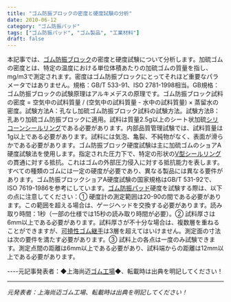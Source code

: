 ```yaml
---
title: "ゴム防振ブロックの密度と硬度試験の分析"
date: 2010-06-12
category: "ゴム防振パッド"
tags: ["ゴム防振パッド", "ゴム製品", "工業材料"]
draft: false
---
```


本記事では、[ゴム防振ブロック](http://www.smpolymer.com/)の密度と硬度試験について分析します。加硫ゴムの密度とは、特定の温度における単位体積あたりの加硫ゴムの質量を指し、mg/m3で測定されます。密度はゴム防振ブロックにとってそれほど重要なパラメータではありません。規格：GB/T 533-91、ISO 2781-1998相当。GB規格：ゴム防振ブロックの試験原理はアルキメデスの原理です。ゴム防振ブロック試料の密度 = 空気中の試料質量 / (空気中の試料質量 - 水中の試料質量) × 蒸留水の密度。試験方法A：孔なし加硫ゴム防振ブロック試料の試験方法。試験方法B：孔あり加硫ゴム防振ブロックに適用。試料は質量2.5g以上のシート状加硫[シリコーンシールリング](http://www.smpolymer.com/)である必要があります。内部品質管理試験では、試料質量は1g以上である必要があります。試料には気泡、亀裂、不純物がなく、表面が滑らかである必要があります。ゴム防振ブロック硬度試験は主に加硫ゴムのショアA硬度試験法を使用します。指定された圧力下で、特定の形状の[V型シールリング](http://www.smpolymer.com/)の貫通に対する抵抗。これはゴムの外部圧力侵入に対する抵抗能力を表します。すべての種類のゴムには一定の硬度が必要であり、異なる製品には異なる要件があります。ゴム防振ブロックショアA硬度試験の国家規格はGB/T 531-92で、ISO 7619-1986を参考にしています。[ゴム防振パッド](http://www.smpolymer.com/xiangjiaojianzhendian/)硬度を試験する際は、以下の点に注意してください：① 硬度計の測定範囲は20-90の間である必要があります。この範囲を超える場合は、ゲージヘッドを交換する必要があります。読み取り時間：1秒（一部の仕様では15秒の読み取り時間が必要）。② 試料厚さは6mm以上である必要があります。試料厚さが不十分な場合は、複数層を重ねることができますが、[可撓性ゴム継手](http://www.smpolymer.com/kequnaoxiangjiaojietou/)は3層を超えてはいけません。測定面の寸法は次の要件を満たす必要があります。③ 試料上の各点は一度のみ試験できます。測定点間の距離は6mm以上である必要があり、試料端からの距離は12mm以上である必要があります。

----元記事発表者：◆上海尚迈[ゴム工場](http://www.smpolymer.com/)◆、転載時は出典を明記してください！

---

*元発表者：上海尚迈ゴム工場、転載時は出典を明記してください！*